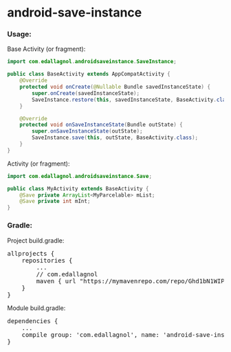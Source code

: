 # android-save-instance

### Usage:

Base Activity (or fragment):
```java
import com.edallagnol.androidsaveinstance.SaveInstance;

public class BaseActivity extends AppCompatActivity {
	@Override
	protected void onCreate(@Nullable Bundle savedInstanceState) {
		super.onCreate(savedInstanceState);
		SaveInstance.restore(this, savedInstanceState, BaseActivity.class);
	}

	@Override
	protected void onSaveInstanceState(Bundle outState) {
		super.onSaveInstanceState(outState);
		SaveInstance.save(this, outState, BaseActivity.class);
	}
}
```

Activity (or fragment):

```java
import com.edallagnol.androidsaveinstance.Save;

public class MyActivity extends BaseActivity {
	@Save private ArrayList<MyParcelable> mList;
	@Save private int mInt;
}
```

### Gradle:

Project build.gradle:

<pre>
allprojects {
    repositories {
        ...
        // com.edallagnol
        maven { url "https://mymavenrepo.com/repo/Ghd1bN1WIPA0LBBLKxW8/" }
    }
}
</pre>

Module build.gradle:

<pre>
dependencies {
	...
	compile group: 'com.edallagnol', name: 'android-save-instance', version: '0.5'
}
</pre>
